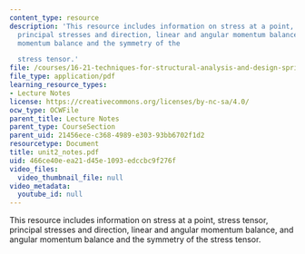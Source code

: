 ```yaml
---
content_type: resource
description: 'This resource includes information on stress at a point, stress tensor,
  principal stresses and direction, linear and angular momentum balance, and angular
  momentum balance and the symmetry of the

  stress tensor.'
file: /courses/16-21-techniques-for-structural-analysis-and-design-spring-2005/466ce40eea21d45e1093edccbc9f276f_unit2_notes.pdf
file_type: application/pdf
learning_resource_types:
- Lecture Notes
license: https://creativecommons.org/licenses/by-nc-sa/4.0/
ocw_type: OCWFile
parent_title: Lecture Notes
parent_type: CourseSection
parent_uid: 21456ece-c368-4989-e303-93bb6702f1d2
resourcetype: Document
title: unit2_notes.pdf
uid: 466ce40e-ea21-d45e-1093-edccbc9f276f
video_files:
  video_thumbnail_file: null
video_metadata:
  youtube_id: null
---
```

This resource includes information on stress at a point, stress tensor, principal stresses and direction, linear and angular momentum balance, and angular momentum balance and the symmetry of the
stress tensor.
